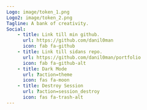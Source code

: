 ```yaml
---
Logo: image/token_1.png
Logo2: image/token_2.png
Tagline: A bank of creativity.
Social:
    - title: Link till min github.
      url: https://github.com/danil0man
      icon: fab fa-github
    - title: Link till sidans repo.
      url: https://github.com/danil0man/portfolio
      icon: fab fa-github-alt
    - title: Dark Mode
      url: ?action=theme
      icon: fas fa-moon
    - title: Destroy Session
      url: ?action=session_destroy
      icon: fas fa-trash-alt
---
```

